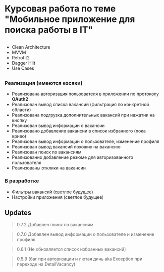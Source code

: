 # Курсовая работа по теме "Мобильное приложение для поиска работы в IT" 
##
- Clean Architecture
- MVVM
- Retrofit2
- Dagger Hilt
- Use Cases
##
##
### Реализация (имеются косяки)
- Реализована авторизация пользователя в приложении по протоколу **OAuth2**
- Реализован вывод списка вакансий (фильтрация по конкретной области)
- Реализована подгрузка дополнительных вакансий при нажатии на кнопку
- Реализован вывод информации о вакансии 
- Реализовано добавление вакансии в список избранного (пока криво)
- Реализован вывод информации о пользователе, изменение профиля
- Реализован вывод вакансий похожих на вакансию
- Реализован поиск по вакансиям
- Реализованно добавление резюме для авторизованного пользователя
- Реализованы отклики на вакансии
### В разработке
- Фильтры вакансий (светлое будущее)
- Настройки приложения (светлое будущее)
##
## Updates
> 0.7.2 Добавлен поиск по вакансиям

> 0.7.0 Добавлен вывод информации о пользователе и изменение профиля

> 0.6.1 (Не обновляется список избранных вакансий)

> 0.5.9 (баг при авторизации и лютая дичь aka Exception при переходе на DetailVacancy)
